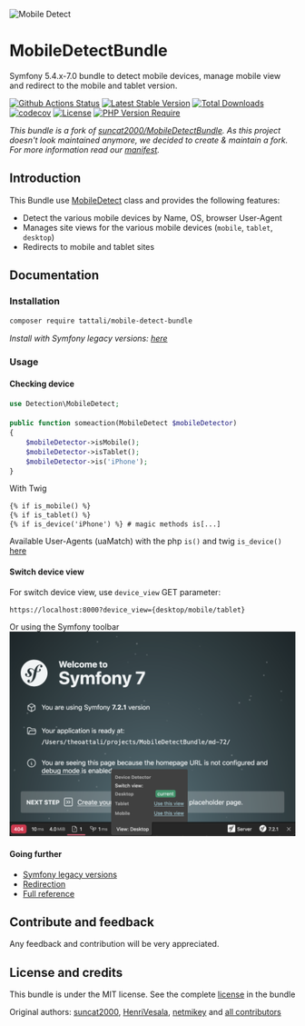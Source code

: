![Mobile Detect](https://user-images.githubusercontent.com/10502887/161483098-d40a2d7d-0e78-4f38-a7ac-49390718746e.png)

MobileDetectBundle
==================

Symfony 5.4.x-7.0 bundle to detect mobile devices, manage mobile view and redirect to the mobile and tablet version.

[![Github Actions Status](https://github.com/tattali/MobileDetectBundle/actions/workflows/main.yml/badge.svg?branch=main
)](https://github.com/tattali/MobileDetectBundle/actions/workflows/main.yml?query=branch%3Amain) [![Latest Stable Version](https://poser.pugx.org/tattali/mobile-detect-bundle/v)](https://packagist.org/packages/tattali/mobile-detect-bundle) [![Total Downloads](https://poser.pugx.org/tattali/mobile-detect-bundle/downloads)](https://packagist.org/packages/tattali/mobile-detect-bundle) [![codecov](https://codecov.io/gh/tattali/MobileDetectBundle/branch/main/graph/badge.svg?token=HWV1OYRSD9)](https://codecov.io/gh/tattali/MobileDetectBundle) [![License](https://poser.pugx.org/tattali/mobile-detect-bundle/license)](https://packagist.org/packages/tattali/mobile-detect-bundle) [![PHP Version Require](https://poser.pugx.org/tattali/mobile-detect-bundle/require/php)](https://packagist.org/packages/tattali/mobile-detect-bundle)

*This bundle is a fork of [suncat2000/MobileDetectBundle](https://github.com/suncat2000/MobileDetectBundle). As this project doesn't look maintained anymore, we decided to create & maintain a fork. For more information read our [manifest](https://github.com/tattali/MobileDetectBundle/issues/8).*

Introduction
------------

This Bundle use [MobileDetect](https://github.com/serbanghita/Mobile-Detect) class and provides the following features:

* Detect the various mobile devices by Name, OS, browser User-Agent
* Manages site views for the various mobile devices (`mobile`, `tablet`, `desktop`)
* Redirects to mobile and tablet sites

Documentation
-------------

### Installation
```sh
composer require tattali/mobile-detect-bundle
```
*Install with Symfony legacy versions: [here](src/Resources/doc/legacy-versions.md)*
### Usage

#### Checking device

```php
use Detection\MobileDetect;

public function someaction(MobileDetect $mobileDetector)
{
    $mobileDetector->isMobile();
    $mobileDetector->isTablet();
    $mobileDetector->is('iPhone');
}
```

With Twig
```twig
{% if is_mobile() %}
{% if is_tablet() %}
{% if is_device('iPhone') %} # magic methods is[...]
```
Available User-Agents (uaMatch) with the php `is()` and twig `is_device()` [here](https://github.com/serbanghita/Mobile-Detect/blob/4.8.x/MobileDetect.json)

#### Switch device view

For switch device view, use `device_view` GET parameter:

```url
https://localhost:8000?device_view={desktop/mobile/tablet}
```

Or using the Symfony toolbar
![mbd-bundle-sf-toolbar](src/Resources/doc/sf-toolbar.png)

#### Going further

- [Symfony legacy versions](src/Resources/doc/legacy-versions.md)
- [Redirection](src/Resources/doc/redirection.md)
- [Full reference](src/Resources/doc/reference.md)

Contribute and feedback
-----------------------

Any feedback and contribution will be very appreciated.

License and credits
-------

This bundle is under the MIT license. See the complete [license](LICENSE) in the bundle

Original authors: [suncat2000](https://github.com/suncat2000), [HenriVesala](https://github.com/HenriVesala), [netmikey](https://github.com/netmikey) and [all contributors](https://github.com/suncat2000/MobileDetectBundle/graphs/contributors)
